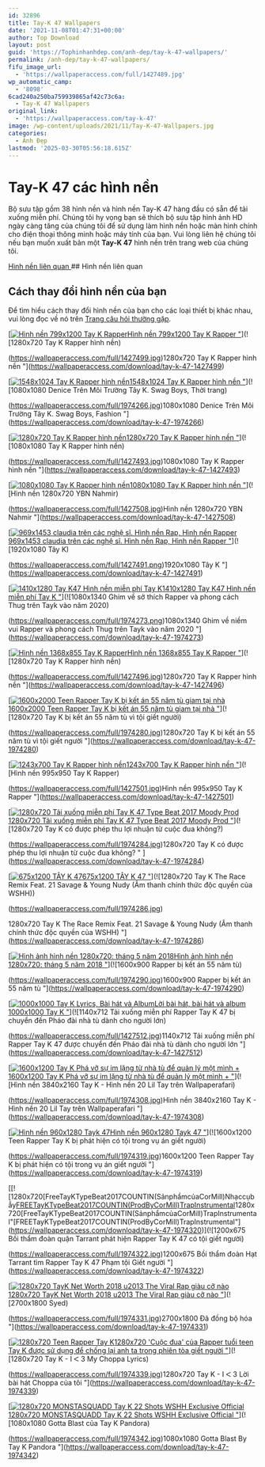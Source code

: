 ```yaml
---
id: 32896
title: Tay-K 47 Wallpapers
date: '2021-11-08T01:47:31+00:00'
author: Top Download
layout: post
guid: 'https://Tophinhanhdep.com/anh-dep/tay-k-47-wallpapers/'
permalink: /anh-dep/tay-k-47-wallpapers/
fifu_image_url:
  - 'https://wallpaperaccess.com/full/1427489.jpg'
wp_automatic_camp:
  - '8098'
6cad240a250ba759939865af42c73c6a:
  - Tay-K 47 Wallpapers
original_link:
  - 'https://wallpaperaccess.com/tay-k-47'
image: /wp-content/uploads/2021/11/Tay-K-47-Wallpapers.jpg
categories:
  - Ảnh Đẹp
lastmod: '2025-03-30T05:56:18.615Z'
---
```

# Tay-K 47 các hình nền

Bộ sưu tập gồm 38 hình nền và hình nền Tay-K 47 hàng đầu có sẵn để tải xuống miễn phí. Chúng tôi hy vọng bạn sẽ thích bộ sưu tập hình ảnh HD ngày càng tăng của chúng tôi để sử dụng làm hình nền hoặc màn hình chính cho điện thoại thông minh hoặc máy tính của bạn. Vui lòng liên hệ chúng tôi nếu bạn muốn xuất bản một **Tay-K 47** hình nền trên trang web của chúng tôi.

[Hình nền liên quan ](#related) ## Hình nền liên quan

## Cách thay đổi hình nền của bạn

Để tìm hiểu cách thay đổi hình nền của bạn cho các loại thiết bị khác nhau, vui lòng đọc về nó trên [Trang câu hỏi thường gặp](https://tophinhanhdep.com/faq/).

  
[[![Hình nền 799x1200 Tay K Rapper](https://wallpaperaccess.com/full/1427489.jpg)Hình nền 799x1200 Tay K Rapper "](https://wallpaperaccess.com/download/tay-k-47-1427489)](![1280x720 Tay K Rapper hình nền)

(https://wallpaperaccess.com/full/1427499.jpg)1280x720 Tay K Rapper hình nền "](https://wallpaperaccess.com/download/tay-k-47-1427499)

[[![1548x1024 Tay K Rapper hình nền](https://wallpaperaccess.com/full/1427490.jpg)1548x1024 Tay K Rapper hình nền "](https://wallpaperaccess.com/download/tay-k-47-1427490)](![1080x1080 Denice Trên Môi Trường Tây K.  Swag Boys, Thời trang)

(https://wallpaperaccess.com/full/1974266.jpg)1080x1080 Denice Trên Môi Trường Tây K. Swag Boys, Fashion "](https://wallpaperaccess.com/download/tay-k-47-1974266)

[[![1280x720 Tay K Rapper hình nền](https://wallpaperaccess.com/full/1427494.jpg)1280x720 Tay K Rapper hình nền "](https://wallpaperaccess.com/download/tay-k-47-1427494)](![1080x1080 Tay K Rapper hình nền)

(https://wallpaperaccess.com/full/1427493.jpg)1080x1080 Tay K Rapper hình nền "](https://wallpaperaccess.com/download/tay-k-47-1427493)

[[![1080x1080 Tay K Rapper hình nền](https://wallpaperaccess.com/full/1427488.jpg)1080x1080 Tay K Rapper hình nền "](https://wallpaperaccess.com/download/tay-k-47-1427488)](![Hình nền 1280x720 YBN Nahmir)

(https://wallpaperaccess.com/full/1427508.jpg)Hình nền 1280x720 YBN Nahmir "](https://wallpaperaccess.com/download/tay-k-47-1427508)

[[![969x1453 claudia trên các nghệ sĩ.  Hình nền Rap, Hình nền Rapper](https://wallpaperaccess.com/full/1974270.jpg)969x1453 claudia trên các nghệ sĩ. Hình nền Rap, Hình nền Rapper "](https://wallpaperaccess.com/download/tay-k-47-1974270)](![1920x1080 Tây K)

(https://wallpaperaccess.com/full/1427491.png)1920x1080 Tây K "](https://wallpaperaccess.com/download/tay-k-47-1427491)

[[![1410x1280 Tay K47 Hình nền miễn phí Tay K](https://wallpaperaccess.com/full/1427502.jpg)1410x1280 Tay K47 Hình nền miễn phí Tay K "](https://wallpaperaccess.com/download/tay-k-47-1427502)](![1080x1340 Ghim về sở thích Rapper và phong cách Thug trên Tayk vào năm 2020)

(https://wallpaperaccess.com/full/1974273.png)1080x1340 Ghim về niềm vui Rapper và phong cách Thug trên Tayk vào năm 2020 "](https://wallpaperaccess.com/download/tay-k-47-1974273)

[[![Hình nền 1368x855 Tay K Rapper](https://wallpaperaccess.com/full/1427497.jpg)Hình nền 1368x855 Tay K Rapper "](https://wallpaperaccess.com/download/tay-k-47-1427497)](![1280x720 Tay K Rapper hình nền)

(https://wallpaperaccess.com/full/1427496.jpg)1280x720 Tay K Rapper hình nền "](https://wallpaperaccess.com/download/tay-k-47-1427496)

[[![1600x2000 Teen Rapper Tay K bị kết án 55 năm tù giam tại nhà](https://wallpaperaccess.com/full/1974279.jpg)1600x2000 Teen Rapper Tay K bị kết án 55 năm tù giam tại nhà "](https://wallpaperaccess.com/download/tay-k-47-1974279)](![1280x720 Tay K bị kết án 55 năm tù vì tội giết người)

(https://wallpaperaccess.com/full/1974280.jpg)1280x720 Tay K bị kết án 55 năm tù vì tội giết người "](https://wallpaperaccess.com/download/tay-k-47-1974280)

[[![1243x700 Tay K Rapper hình nền](https://wallpaperaccess.com/full/1427507.jpg)1243x700 Tay K Rapper hình nền "](https://wallpaperaccess.com/download/tay-k-47-1427507)](![Hình nền 995x950 Tay K Rapper)

(https://wallpaperaccess.com/full/1427501.jpg)Hình nền 995x950 Tay K Rapper "](https://wallpaperaccess.com/download/tay-k-47-1427501)

[[![1280x720 Tải xuống miễn phí Tay K 47 Type Beat 2017 Moody Prod](https://wallpaperaccess.com/full/1427516.jpg)1280x720 Tải xuống miễn phí Tay K 47 Type Beat 2017 Moody Prod "](https://wallpaperaccess.com/download/tay-k-47-1427516)](![1280x720 Tay K có được phép thu lợi nhuận từ cuộc đua không?)

(https://wallpaperaccess.com/full/1974284.jpg)1280x720 Tay K có được phép thu lợi nhuận từ cuộc đua không? " ](https://wallpaperaccess.com/download/tay-k-47-1974284)

[[![675x1200 TÂY K 47](https://wallpaperaccess.com/full/1974285.jpg)675x1200 TÂY K 47 "](https://wallpaperaccess.com/download/tay-k-47-1974285)](![1280x720 Tay K The Race Remix Feat.  21 Savage & Young Nudy (Âm thanh chính thức độc quyền của WSHH))

(https://wallpaperaccess.com/full/1974286.jpg)

1280x720 Tay K The Race Remix Feat. 21 Savage &amp; Young Nudy (Âm thanh chính thức độc quyền của WSHH) "](https://wallpaperaccess.com/download/tay-k-47-1974286)

[[![Hình ảnh hình nền 1280x720: tháng 5 năm 2018](https://wallpaperaccess.com/full/862801.jpg)Hình ảnh hình nền 1280x720: tháng 5 năm 2018 "](https://wallpaperaccess.com/download/tay-k-47-862801)](![1600x900 Rapper bị kết án 55 năm tù)

(https://wallpaperaccess.com/full/1974290.jpg)1600x900 Rapper bị kết án 55 năm tù "](https://wallpaperaccess.com/download/tay-k-47-1974290)

[[![1000x1000 Tay K Lyrics, Bài hát và Album](https://wallpaperaccess.com/full/1974295.jpg)Lời bài hát, bài hát và album 1000x1000 Tay K "](https://wallpaperaccess.com/download/tay-k-47-1974295)](![1140x712 Tải xuống miễn phí Rapper Tay K 47 bị chuyển đến Pháo đài nhà tù dành cho người lớn)

(https://wallpaperaccess.com/full/1427512.jpg)1140x712 Tải xuống miễn phí Rapper Tay K 47 được chuyển đến Pháo đài nhà tù dành cho người lớn "](https://wallpaperaccess.com/download/tay-k-47-1427512)

[[![1600x1200 Tay K Phá vỡ sự im lặng từ nhà tù để quản lý một mình +](https://wallpaperaccess.com/full/1974298.jpg)1600x1200 Tay K Phá vỡ sự im lặng từ nhà tù để quản lý một mình + "](https://wallpaperaccess.com/download/tay-k-47-1974298)](![Hình nền 3840x2160 Tay K - Hình nền 20 Lil Tay trên Wallpaperafari)

(https://wallpaperaccess.com/full/1974308.jpg)Hình nền 3840x2160 Tay K - Hình nền 20 Lil Tay trên Wallpaperafari "](https://wallpaperaccess.com/download/tay-k-47-1974308)

[[![Hình nền 960x1280 Tayk 47](https://wallpaperaccess.com/full/1427515.jpg)Hình nền 960x1280 Tayk 47 "](https://wallpaperaccess.com/download/tay-k-47-1427515)](![1600x1200 Teen Rapper Tay K bị phát hiện có tội trong vụ án giết người)

(https://wallpaperaccess.com/full/1974319.jpg)1600x1200 Teen Rapper Tay K bị phát hiện có tội trong vụ án giết người "](https://wallpaperaccess.com/download/tay-k-47-1974319)

[[![1280x720[FreeTayKTypeBeat2017COUNTIN(SảnphẩmcủaCorMill)Nhạccụbẫy[FREETayKTypeBeat2017COUNTIN(ProdByCorMill)TrapInstrumental](https://wallpaperaccess.com/full/1974320.jpg)1280x720\[FreeTayKTypeBeat2017COUNTIN(SảnphẩmcủaCorMill)TrapInstrumental"\[FREETayKTypeBeat2017COUNTIN(ProdByCorMill)TrapInstrumental"](https://wallpaperaccess.com/download/tay-k-47-1974320)](![1200x675 Bồi thẩm đoàn quận Tarrant phát hiện Rapper Tay K 47 có tội giết người)

(https://wallpaperaccess.com/full/1974322.jpg)1200x675 Bồi thẩm đoàn Hạt Tarrant tìm Rapper Tay K 47 Phạm tội Giết người "](https://wallpaperaccess.com/download/tay-k-47-1974322)

[[![1280x720 TayK Net Worth 2018  u2013 The Viral Rap giàu cỡ nào](https://wallpaperaccess.com/full/1427517.jpg)1280x720 TayK Net Worth 2018 u2013 The Viral Rap giàu cỡ nào "](https://wallpaperaccess.com/download/tay-k-47-1427517)](![2700x1800 Syed)

(https://wallpaperaccess.com/full/1974331.jpg)2700x1800 Đã đồng bộ hóa "](https://wallpaperaccess.com/download/tay-k-47-1974331)

[[![1280x720 Teen Rapper Tay K](https://wallpaperaccess.com/full/1974338.jpg)1280x720 'Cuộc đua' của Rapper tuổi teen Tay K được sử dụng để chống lại anh ta trong phiên tòa giết người "](https://wallpaperaccess.com/download/tay-k-47-1974338)](![1280x720 Tay K - I ᐸ 3 My Choppa Lyrics)

(https://wallpaperaccess.com/full/1974339.jpg)1280x720 Tay K - I ᐸ 3 Lời bài hát Choppa của tôi "](https://wallpaperaccess.com/download/tay-k-47-1974339)

[[![1280x720 MONSTASQUADD Tay K 22 Shots WSHH Exclusive Official](https://wallpaperaccess.com/full/1974340.jpg)1280x720 MONSTASQUADD Tay K 22 Shots WSHH Exclusive Official "](https://wallpaperaccess.com/download/tay-k-47-1974340)](![1080x1080 Gotta Blast của Tay K Pandora)

(https://wallpaperaccess.com/full/1974342.jpg)1080x1080 Gotta Blast By Tay K Pandora "](https://wallpaperaccess.com/download/tay-k-47-1974342)
